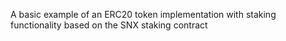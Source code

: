 A basic example of an ERC20 token implementation with staking functionality based on the SNX staking contract
